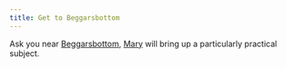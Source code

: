 ```yaml
---
title: Get to Beggarsbottom
---
```


Ask you near [Beggarsbottom](../places/beggarsbottom/story.md), [Mary]() will bring up a particularly practical subject.
